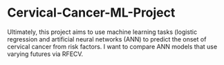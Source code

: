 # Cervical-Cancer-ML-Project
Ultimately, this project aims to use machine learning tasks (logistic regression and artificial neural networks (ANN) to predict the onset of cervical cancer from risk factors. I want to compare ANN models that use varying futures via RFECV.
